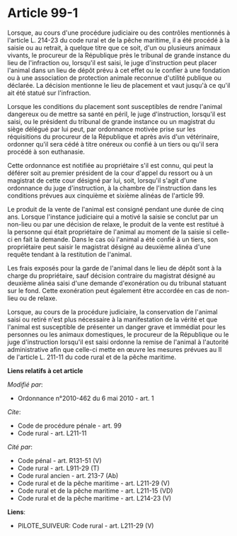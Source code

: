 # Article 99-1

Lorsque, au cours d'une procédure judiciaire ou des contrôles mentionnés à l'article L. 214-23 du code rural et de la pêche
maritime, il a été procédé à la saisie ou au retrait, à quelque titre que ce soit, d'un ou plusieurs animaux vivants, le
procureur de la République près le tribunal de grande instance du lieu de l'infraction ou, lorsqu'il est saisi, le juge
d'instruction peut placer l'animal dans un lieu de dépôt prévu à cet effet ou le confier à une fondation ou à une association
de protection animale reconnue d'utilité publique ou déclarée. La décision mentionne le lieu de placement et vaut jusqu'à ce
qu'il ait été statué sur l'infraction. 

Lorsque les conditions du placement sont susceptibles de rendre l'animal dangereux ou de mettre sa santé en péril, le juge
d'instruction, lorsqu'il est saisi, ou le président du tribunal de grande instance ou un magistrat du siège délégué par lui
peut, par ordonnance motivée prise sur les réquisitions du procureur de la République et après avis d'un vétérinaire,
ordonner qu'il sera cédé à titre onéreux ou confié à un tiers ou qu'il sera procédé à son euthanasie. 

Cette ordonnance est notifiée au propriétaire s'il est connu, qui peut la déférer soit au premier président de la cour
d'appel du ressort ou à un magistrat de cette cour désigné par lui, soit, lorsqu'il s'agit d'une ordonnance du juge
d'instruction, à la chambre de l'instruction dans les conditions prévues aux cinquième et sixième alinéas de l'article 99. 

Le produit de la vente de l'animal est consigné pendant une durée de cinq ans. Lorsque l'instance judiciaire qui a motivé la
saisie se conclut par un non-lieu ou par une décision de relaxe, le produit de la vente est restitué à la personne qui était
propriétaire de l'animal au moment de la saisie si celle-ci en fait la demande. Dans le cas où l'animal a été confié à un
tiers, son propriétaire peut saisir le magistrat désigné au deuxième alinéa d'une requête tendant à la restitution de
l'animal. 

Les frais exposés pour la garde de l'animal dans le lieu de dépôt sont à la charge du propriétaire, sauf décision contraire
du magistrat désigné au deuxième alinéa saisi d'une demande d'exonération ou du tribunal statuant sur le fond. Cette
exonération peut également être accordée en cas de non-lieu ou de relaxe. 

Lorsque, au cours de la procédure judiciaire, la conservation de l'animal saisi ou retiré n'est plus nécessaire à la
manifestation de la vérité et que l'animal est susceptible de présenter un danger grave et immédiat pour les personnes ou les
animaux domestiques, le procureur de la République ou le juge d'instruction lorsqu'il est saisi ordonne la remise de l'animal
à l'autorité administrative afin que celle-ci mette en œuvre les mesures prévues au II de l'article L. 211-11 du code rural
et de la pêche maritime.

**Liens relatifs à cet article**

_Modifié par_:

  - Ordonnance n°2010-462 du 6 mai 2010 - art. 1

_Cite_:

  - Code de procédure pénale - art. 99
  - Code rural - art. L211-11

_Cité par_:

  - Code pénal - art. R131-51 (V)
  - Code rural - art. L911-29 (T)
  - Code rural ancien - art. 213-7 (Ab)
  - Code rural et  de la pêche maritime - art. L211-29 (V)
  - Code rural et de la pêche maritime - art. L211-15 (VD)
  - Code rural et de la pêche maritime - art. L214-23 (V)

**Liens**:

  - PILOTE_SUIVEUR: Code rural - art. L211-29 (V)
